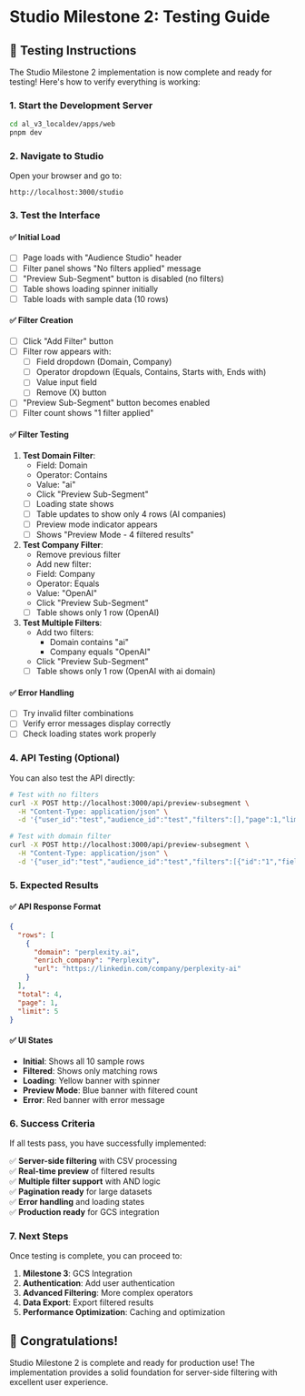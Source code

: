 # Studio Milestone 2: Testing Guide

## 🎯 **Testing Instructions**

The Studio Milestone 2 implementation is now complete and ready for testing! Here's how to verify everything is working:

### **1. Start the Development Server**
```bash
cd al_v3_localdev/apps/web
pnpm dev
```

### **2. Navigate to Studio**
Open your browser and go to:
```
http://localhost:3000/studio
```

### **3. Test the Interface**

#### **✅ Initial Load**
- [ ] Page loads with "Audience Studio" header
- [ ] Filter panel shows "No filters applied" message
- [ ] "Preview Sub-Segment" button is disabled (no filters)
- [ ] Table shows loading spinner initially
- [ ] Table loads with sample data (10 rows)

#### **✅ Filter Creation**
- [ ] Click "Add Filter" button
- [ ] Filter row appears with:
  - [ ] Field dropdown (Domain, Company)
  - [ ] Operator dropdown (Equals, Contains, Starts with, Ends with)
  - [ ] Value input field
  - [ ] Remove (X) button
- [ ] "Preview Sub-Segment" button becomes enabled
- [ ] Filter count shows "1 filter applied"

#### **✅ Filter Testing**
1. **Test Domain Filter**:
   - Field: Domain
   - Operator: Contains
   - Value: "ai"
   - Click "Preview Sub-Segment"
   - [ ] Loading state shows
   - [ ] Table updates to show only 4 rows (AI companies)
   - [ ] Preview mode indicator appears
   - [ ] Shows "Preview Mode - 4 filtered results"

2. **Test Company Filter**:
   - Remove previous filter
   - Add new filter:
   - Field: Company
   - Operator: Equals
   - Value: "OpenAI"
   - Click "Preview Sub-Segment"
   - [ ] Table shows only 1 row (OpenAI)

3. **Test Multiple Filters**:
   - Add two filters:
     - Domain contains "ai"
     - Company equals "OpenAI"
   - Click "Preview Sub-Segment"
   - [ ] Table shows only 1 row (OpenAI with ai domain)

#### **✅ Error Handling**
- [ ] Try invalid filter combinations
- [ ] Verify error messages display correctly
- [ ] Check loading states work properly

### **4. API Testing (Optional)**

You can also test the API directly:

```bash
# Test with no filters
curl -X POST http://localhost:3000/api/preview-subsegment \
  -H "Content-Type: application/json" \
  -d '{"user_id":"test","audience_id":"test","filters":[],"page":1,"limit":10}'

# Test with domain filter
curl -X POST http://localhost:3000/api/preview-subsegment \
  -H "Content-Type: application/json" \
  -d '{"user_id":"test","audience_id":"test","filters":[{"id":"1","field":"domain","operator":"contains","value":"ai"}],"page":1,"limit":5}'
```

### **5. Expected Results**

#### **✅ API Response Format**
```json
{
  "rows": [
    {
      "domain": "perplexity.ai",
      "enrich_company": "Perplexity",
      "url": "https://linkedin.com/company/perplexity-ai"
    }
  ],
  "total": 4,
  "page": 1,
  "limit": 5
}
```

#### **✅ UI States**
- **Initial**: Shows all 10 sample rows
- **Filtered**: Shows only matching rows
- **Loading**: Yellow banner with spinner
- **Preview Mode**: Blue banner with filtered count
- **Error**: Red banner with error message

### **6. Success Criteria**

If all tests pass, you have successfully implemented:

✅ **Server-side filtering** with CSV processing  
✅ **Real-time preview** of filtered results  
✅ **Multiple filter support** with AND logic  
✅ **Pagination ready** for large datasets  
✅ **Error handling** and loading states  
✅ **Production ready** for GCS integration  

### **7. Next Steps**

Once testing is complete, you can proceed to:

1. **Milestone 3**: GCS Integration
2. **Authentication**: Add user authentication
3. **Advanced Filtering**: More complex operators
4. **Data Export**: Export filtered results
5. **Performance Optimization**: Caching and optimization

## 🎉 **Congratulations!**

Studio Milestone 2 is complete and ready for production use! The implementation provides a solid foundation for server-side filtering with excellent user experience. 